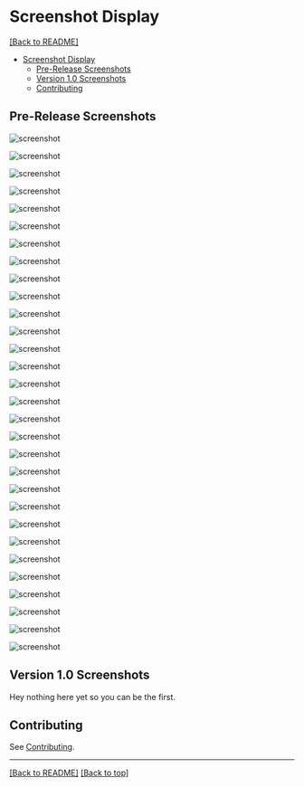 # Screenshot Display

[[Back to README]](/README.md#Sceenshots)

- [Screenshot Display](#screenshot-display)
  - [Pre-Release Screenshots](#pre-release-screenshots)
  - [Version 1.0 Screenshots](#version-1.0-Screenshots)
  - [Contributing](#contributing)

## Pre-Release Screenshots

![screenshot](Screenshots\SkyrimSE_2EJC7rIkGU.jpg)

![screenshot](Screenshots\SkyrimSE_4UXVtUMpKv.jpg)

![screenshot](Screenshots\SkyrimSE_5VuNi5sBxw.jpg)

![screenshot](Screenshots\SkyrimSE_8djXuU4JGt.jpg)

![screenshot](Screenshots\SkyrimSE_9glagccdvW.jpg)

![screenshot](Screenshots\SkyrimSE_9WMyUGQ8a6.jpg)

![screenshot](Screenshots\SkyrimSE_32PvhGn7cH.jpg)

![screenshot](Screenshots\SkyrimSE_85eIASSG6i.jpg)

![screenshot](Screenshots\SkyrimSE_BhymmUWdOg.jpg)

![screenshot](Screenshots\SkyrimSE_dRf5Q4HxCj.jpg)

![screenshot](Screenshots\SkyrimSE_Hzlys8xXRZ.jpg)

![screenshot](Screenshots\SkyrimSE_IlSdKabNwW.jpg)

![screenshot](Screenshots\SkyrimSE_jDeIFmEP4v.jpg)

![screenshot](Screenshots\SkyrimSE_khHUKuc4ev.jpg)

![screenshot](Screenshots\SkyrimSE_M4m3etLOeD.jpg)

![screenshot](Screenshots\SkyrimSE_MLOryNrQv7.jpg)

![screenshot](Screenshots\SkyrimSE_OXdd1Kt5ka.jpg)

![screenshot](Screenshots\SkyrimSE_PypM6Udh3m.jpg)

![screenshot](Screenshots\SkyrimSE_Q8oOcv28do.jpg)

![screenshot](Screenshots\SkyrimSE_rJB2QPT1xR.jpg)

![screenshot](Screenshots\SkyrimSE_u4PCMjcSs9.jpg)

![screenshot](Screenshots\SkyrimSE_UC0wH4fKQR.jpg)

![screenshot](Screenshots\SkyrimSE_uKmMY7LJxW.jpg)

![screenshot](Screenshots\SkyrimSE_umW1BK7zMy.jpg)

![screenshot](Screenshots\SkyrimSE_vaA9tyC9nR.jpg)

![screenshot](Screenshots\SkyrimSE_WVbXGk79jV.jpg)

![screenshot](Screenshots\SkyrimSE_Xnl52oy1ce.jpg)

![screenshot](Screenshots\SkyrimSE_YiF2OqL3m0.jpg)

![screenshot](Screenshots\SkyrimSE_zKRy5okKZI.jpg)

![screenshot](Screenshots\SkyrimSE_zQeSoBFOy1.jpg)

## Version 1.0 Screenshots

Hey nothing here yet so you can be the first.

## Contributing

See [Contributing](https://github.com/EzioTheDeadPoet/Tales-from-Skyrims-Holds/blob/master/CONTRIBUTING.md#contributing).

***

[[Back to README]](/README.md#Sceenshots) [[Back to top]](#screenshot-display)
